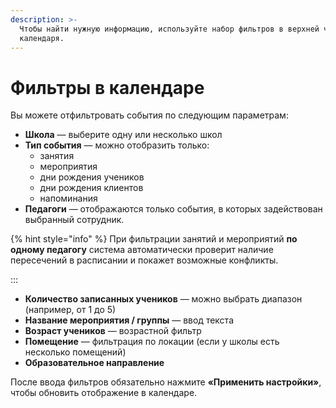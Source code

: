 ```yaml
---
description: >-
  Чтобы найти нужную информацию, используйте набор фильтров в верхней части
  календаря.
---
```


# Фильтры в календаре

Вы можете отфильтровать события по следующим параметрам:

* **Школа** — выберите одну или несколько школ
* **Тип события** — можно отобразить только:
  * занятия
  * мероприятия
  * дни рождения учеников
  * дни рождения клиентов
  * напоминания
* **Педагоги** — отображаются только события, в которых задействован выбранный сотрудник.

{% hint style="info" %}
При фильтрации занятий и мероприятий **по одному педагогу** система автоматически проверит наличие пересечений в расписании и покажет возможные конфликты.

:::

* **Количество записанных учеников** — можно выбрать диапазон (например, от 1 до 5)
* **Название мероприятия / группы** — ввод текста&#x20;
* **Возраст учеников** — возрастной фильтр&#x20;
* **Помещение** — фильтрация по локации (если у школы есть несколько помещений)
* **Образовательное направление**

После ввода фильтров обязательно нажмите **«Применить настройки»**, чтобы обновить отображение в календаре.

<figure><img src="../.gitbook/assets/bandicam-2025-06-10-17-50-43-592.gif" alt=""><figcaption></figcaption></figure>
